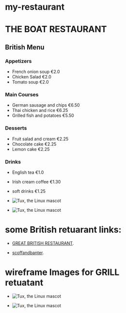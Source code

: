 # my-restaurant

# THE BOAT RESTAURANT 

## British Menu

### Appetizers
- French onion soup   €2.0
- Chicken Salad       €2.0
- Tomato soup         €2.0

### Main Courses
- German sausage and chips     €6.50
- Thai chicken and rice        €6.25
- Grilled fish and potatoes    €5.50

### Desserts
- Fruit salad and cream  €2.25
- Chocolate cake         €2.25
- Lemon cake             €2.25

### Drinks
- English tea            €1.0             
- Irish cream coffee     €1.30 
- soft drinks            €1.25

- ![Tux, the Linux mascot](https://media.istockphoto.com/id/656630396/photo/fish-and-chips-fried-cod-french-fries.jpg?s=612x612&w=0&k=20&c=SqDtN0y6kP_FwvO6WHIPt9dFeMJNicxkPsw-Rj-yTHA=)

- ![Tux, the Linux mascot](https://media.istockphoto.com/id/1270926130/photo/plated-chicken-roast-dinner-on-white-plate-with-carrot-and-morel-mushroom.jpg?s=612x612&w=0&k=20&c=W3_rbXE511zBJHQKrPy8gOSZW4CmOzyB-7LnyOkints=)



# some British retuarant links:
-  [GREAT BRITISH RESTAURANT](https://www.gbrrestaurantslondon.com/).

- [scoffandbanter](https://www.scoffandbanter.com/opening-hours/bloomsbury).


# wireframe Images for GRILL retuatant

- ![Tux, the Linux mascot](https://drive.google.com/file/d/1rnkFcLMQOuCMuEYNGCpU76tUrwJKmCeP/view?usp=share_link)

- ![Tux, the Linux mascot](https://drive.google.com/file/d/1pUgb_DcNgAQEqopHeNdHwp5kEBDwMHYs/view?usp=share_link)

